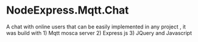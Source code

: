 # NodeExpress.Mqtt.Chat

A chat with online users that can be easily implemented in any project , it was build with 1) Mqtt mosca server 2) Express js 3) JQuery and Javascript
